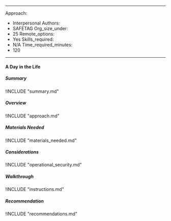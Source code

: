 
---
Approach:
- Interpersonal
Authors:
- SAFETAG
Org_size_under:
- 25
Remote_options:
- Yes
Skills_required:
- N/A
Time_required_minutes:
- 120

---

#### A Day in the Life

##### Summary
!INCLUDE "summary.md"

##### Overview
!INCLUDE "approach.md"

##### Materials Needed
!INCLUDE "materials_needed.md"

##### Considerations
!INCLUDE "operational_security.md"

##### Walkthrough
!INCLUDE "instructions.md"

##### Recommendation
!INCLUDE "recommendations.md"
